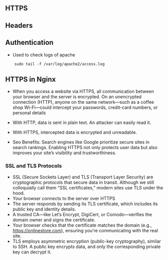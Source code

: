 ## HTTPS
## Headers
## Authentication


* Used to check logs of apache
```
    sudo tail -f /var/log/apache2/access.log
```

## HTTPS in Nginx
* When you access a website via HTTPS, all communication between your browser and the server is encrypted. On an unencrypted connection (HTTP), anyone on the same network—such as a coffee shop Wi-Fi—could intercept your passwords, credit-card numbers, or personal details
* With HTTP, data is sent in plain text. An attacker can easily read it.
* With HTTPS, intercepted data is encrypted and unreadable.

* Seo Benefits: Search engines like Google prioritize secure sites in search rankings. Enabling HTTPS not only protects user data but also improves your site’s visibility and trustworthiness.

### SSL and TLS Protocols
* SSL (Secure Sockets Layer) and TLS (Transport Layer Security) are cryptographic protocols that secure data in transit. Although we still colloquially call them “SSL certificates,” modern sites use TLS under the hood.
* Your browser connects to the server over HTTPS
* The server responds by sending its TLS certificate, which includes its public key and identity details.
* A trusted CA—like Let’s Encrypt, DigiCert, or Comodo—verifies the domain owner and signs the certificate.
* Your browser checks that the certificate matches the domain (e.g., https://onlinestore.com), ensuring you’re communicating with the real site.
* TLS employs asymmetric encryption (public-key cryptography), similar to SSH. A public key encrypts data, and only the corresponding private key can decrypt it.



